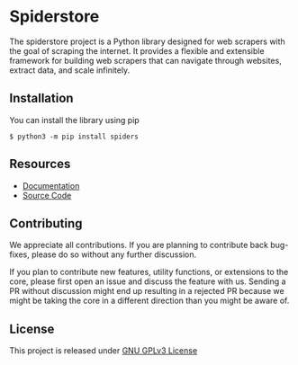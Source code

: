 # Spiderstore

The spiderstore project is a Python library designed for web scrapers with the goal of scraping the internet. It provides a flexible and extensible framework for building web scrapers that can navigate through websites, extract data, and scale infinitely.

## Installation

You can install the library using pip
```
$ python3 -m pip install spiders
```

## Resources

- [Documentation](https://spiderstore.readthedocs.io)
- [Source Code](https://github.com/saurabhmahra91/spiderstore.git)

## Contributing

We appreciate all contributions. If you are planning to contribute back bug-fixes, please do so without any further discussion.

If you plan to contribute new features, utility functions, or extensions to the core, please first open an issue and discuss the feature with us. Sending a PR without discussion might end up resulting in a rejected PR because we might be taking the core in a different direction than you might be aware of.

## License
This project is released under [GNU GPLv3 License](LICENSE)